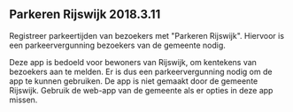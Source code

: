 ## Parkeren Rijswijk 2018.3.11

Registreer parkeertijden van bezoekers met "Parkeren Rijswijk". Hiervoor is een parkeervergunning bezoekers van de gemeente nodig.

Deze app is bedoeld voor bewoners van Rijswijk, om kentekens van bezoekers aan te melden. Er is dus een parkeervergunning nodig om de app te kunnen gebruiken. De app is niet gemaakt door de gemeente Rijswijk. Gebruik de web-app van de gemeente als er opties in deze app missen.
